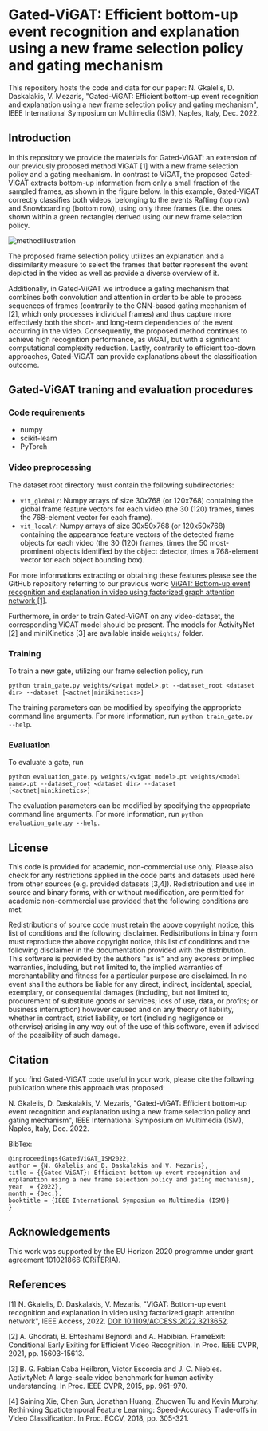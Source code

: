 # Gated-ViGAT: Efficient bottom-up event recognition and explanation using a new frame selection policy and gating mechanism

This repository hosts the code and data for our paper: N. Gkalelis, D. Daskalakis, V. Mezaris, "Gated-ViGAT: Efficient bottom-up event recognition and explanation using a new frame selection policy and gating mechanism", IEEE International Symposium on Multimedia (ISM), Naples, Italy, Dec. 2022.

## Introduction
In this repository we provide the materials for Gated-ViGAT: an extension of our previously proposed method ViGAT [1] with a new frame selection policy and a gating mechanism.
In contrast to ViGAT, the proposed Gated-ViGAT extracts bottom-up information from only a small fraction of the sampled frames, as shown in the figure below. In this example, Gated-ViGAT correctly classifies both videos, belonging to the events Rafting (top row) and Snowboarding (bottom row), using only three frames (i.e. the ones shown within a green rectangle) derived using our new frame selection policy.

  ![methodIllustration](https://user-images.githubusercontent.com/33573818/201292360-e78a6667-63f5-48f8-8678-b3ffc7df9247.jpg)

The proposed frame selection policy utilizes an explanation and a dissimilarity measure to select the frames that better represent the event depicted in the video as well as provide a diverse overview of it.

Additionally, in Gated-ViGAT we introduce a gating mechanism that combines both convolution and attention in order to be able to process sequences of frames (contrarily to the CNN-based gating mechanism of [2], which only processes individual frames) and thus capture more effectively both the short- and long-term dependencies of the event occurring in the video.
Consequently, the proposed method continues to achieve high recognition performance, as ViGAT, but with a significant computational complexity reduction.
Lastly, contrarily to efficient top-down approaches, Gated-ViGAT can provide explanations about the classification outcome.

## Gated-ViGAT traning and evaluation procedures

### Code requirements

* numpy
* scikit-learn
* PyTorch

### Video preprocessing

The dataset root directory must contain the following subdirectories:
 * ```vit_global/```: Numpy arrays of size 30x768 (or 120x768) containing the global frame feature vectors for each video (the 30 (120) frames, times the 768-element vector for each frame).
  * ```vit_local/```: Numpy arrays of size 30x50x768 (or 120x50x768) containing the appearance feature vectors of the detected frame objects for each video (the 30 (120) frames, times the 50 most-prominent objects identified by the object detector, times a 768-element vector for each object bounding box).

For more informations extracting or obtaining these features please see the GitHub repository referring to our previous work: <a href="https://github.com/bmezaris/ViGAT" target="_blank">ViGAT: Bottom-up event recognition and explanation in video using factorized graph attention network [1]</a>.

Furthermore, in order to train Gated-ViGAT on any video-dataset, the corresponding ViGAT model should be present. 
The models for ActivityNet [2] and miniKinetics [3] are available inside ```weights/``` folder.

### Training

To train a new gate, utilizing our frame selection policy, run 
```
python train_gate.py weights/<vigat model>.pt --dataset_root <dataset dir> --dataset [<actnet|minikinetics>]
```

The training parameters can be modified by specifying the appropriate command line arguments. For more information, run ```python train_gate.py --help```.

### Evaluation

To evaluate a gate, run
```
python evaluation_gate.py weights/<vigat model>.pt weights/<model name>.pt --dataset_root <dataset dir> --dataset [<actnet|minikinetics>]
```
Τhe evaluation parameters can be modified by specifying the appropriate command line arguments. For more information, run ```python evaluation_gate.py --help```.



## License
This code is provided for academic, non-commercial use only. Please also check for any restrictions applied in the code parts and datasets used here from other sources (e.g. provided datasets [3,4]). Redistribution and use in source and binary forms, with or without modification, are permitted for academic non-commercial use provided that the following conditions are met:

Redistributions of source code must retain the above copyright notice, this list of conditions and the following disclaimer. Redistributions in binary form must reproduce the above copyright notice, this list of conditions and the following disclaimer in the documentation provided with the distribution. This software is provided by the authors "as is" and any express or implied warranties, including, but not limited to, the implied warranties of merchantability and fitness for a particular purpose are disclaimed. In no event shall the authors be liable for any direct, indirect, incidental, special, exemplary, or consequential damages (including, but not limited to, procurement of substitute goods or services; loss of use, data, or profits; or business interruption) however caused and on any theory of liability, whether in contract, strict liability, or tort (including negligence or otherwise) arising in any way out of the use of this software, even if advised of the possibility of such damage.

## Citation

If you find Gated-ViGAT code useful in your work, please cite the following publication where this approach was proposed:

N. Gkalelis, D. Daskalakis, V. Mezaris, "Gated-ViGAT: Efficient bottom-up event recognition and explanation using a new frame selection policy and gating mechanism", IEEE International Symposium on Multimedia (ISM), Naples, Italy, Dec. 2022.

BibTex:
```
@inproceedings{GatedViGAT_ISM2022,
author = {N. Gkalelis and D. Daskalakis and V. Mezaris},
title = {{Gated-ViGAT}: Efficient bottom-up event recognition and explanation using a new frame selection policy and gating mechanism},
year  = {2022},
month = {Dec.},
booktitle = {IEEE International Symposium on Multimedia (ISM)}
}
```

## Acknowledgements

This work was supported by the EU Horizon 2020 programme under grant agreement 101021866 (CRiTERIA).

## References

[1] N. Gkalelis, D. Daskalakis, V. Mezaris, "ViGAT: Bottom-up event recognition and explanation in video using factorized graph attention network", IEEE Access, 2022. <a href="https://doi.org/10.1109/ACCESS.2022.3213652" target="_blank"> DOI: 10.1109/ACCESS.2022.3213652</a>.

[2] A. Ghodrati, B. Ehteshami Bejnordi and A. Habibian. FrameExit: Conditional Early Exiting for Efficient Video Recognition. In Proc. IEEE CVPR, 2021, pp. 15603-15613.

[3] B. G. Fabian Caba Heilbron, Victor Escorcia and J. C. Niebles. ActivityNet: A large-scale video benchmark for human activity understanding. In Proc. IEEE CVPR, 2015, pp. 961–970.

[4]  Saining Xie, Chen Sun, Jonathan Huang, Zhuowen Tu and Kevin Murphy. Rethinking Spatiotemporal Feature Learning: Speed-Accuracy Trade-offs in Video Classification. In Proc. ECCV, 2018, pp. 305-321.

